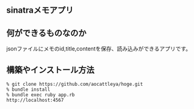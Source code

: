## sinatraメモアプリ

## 何ができるものなのか
jsonファイルにメモのid,title,contentを保存、読み込みができるアプリです。

## 構築やインストール方法


```
% git clone https://github.com/aocattleya/hoge.git
% bundle install
% bundle exec ruby app.rb
http://localhost:4567
```

